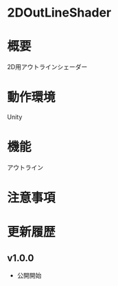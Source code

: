 # 2DOutLineShader

# 概要
2D用アウトラインシェーダー

# 動作環境
Unity

# 機能
アウトライン

# 注意事項

# 更新履歴

## v1.0.0
* 公開開始
